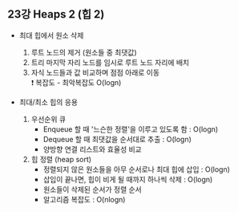 ## 23강 Heaps 2 (힙 2)

- 최대 힙에서 원소 삭제

  1. 루트 노드의 제거 (원소들 중 최댓값)
  2. 트리 마지막 자리 노드를 임시로 루트 노드 자리에 배치
  3. 자식 노드들과 값 비교하며 점점 아래로 이동  
     ❗️ 복잡도 - 최악복잡도 O(logn)

- 최대/최소 힙의 응용
  1. 우선순위 큐
     - Enqueue 할 때 '느슨한 정렬'을 이루고 있도록 함 : O(logn)
     - Dequeue 할 때 최댓값을 순서대로 추출 : O(logn)
     - 양방향 연결 리스트와 효율성 비교
  2. 힙 정렬 (heap sort)
     - 정렬되지 않은 원소들을 아무 순서로나 최대 힙에 삽입 : O(logn)
     - 삽입이 끝나면, 힙이 비게 될 때까지 하나씩 삭제 : O(logn)
     - 원소들이 삭제된 순서가 정렬 순서
     - 알고리즘 복잡도 : O(nlogn)
